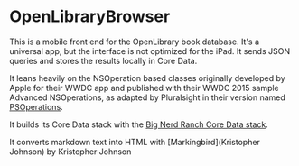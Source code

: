 # OpenLibraryBrowser

This is a mobile front end for the OpenLibrary book database. It's a universal app, but the interface is not optimized for the iPad. It sends JSON queries and stores the results locally in Core Data.

It leans heavily on the NSOperation based classes originally developed by Apple for their WWDC app and published with their WWDC 2015 sample Advanced NSOperations, as adapted by Pluralsight in their version named [PSOperations](https://github.com/pluralsight/PSOperations).

It builds its Core Data stack with the [Big Nerd Ranch Core Data stack](https://github.com/bignerdranch/CoreDataStack). 

It converts markdown text into HTML with [Markingbird](Kristopher Johnson) by Kristopher Johnson